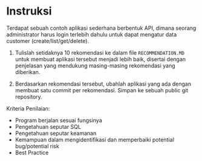 # Instruksi

Terdapat sebuah contoh aplikasi sederhana berbentuk API, dimana seorang administrator
harus login terlebih dahulu untuk dapat mengatur data customer (create/list/get/delete).

1. Tulislah setidaknya 10 rekomendasi ke dalam file `RECOMMENDATION.MD` 
   untuk membuat aplikasi tersebut menjadi lebih baik, 
   disertai dengan penjelasan yang mendukung masing-masing rekomendasi yang diberikan.

2. Berdasarkan rekomendasi tersebut, ubahlah aplikasi yang ada dengan membuat satu commit
   per rekomendasi. Simpan ke sebuah public git repository.


Kriteria Penilaian:

- Program berjalan sesuai fungsinya
- Pengetahuan seputar SQL
- Pengetahuan seputar keamanan
- Kemampuan dalam mengidentifikasi dan memperbaiki potential bug/potential risk
- Best Practice
